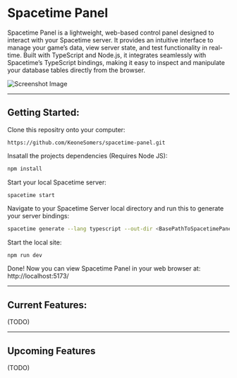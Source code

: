 # Spacetime Panel

Spacetime Panel is a lightweight, web-based control panel designed to interact with your Spacetime server. It provides
an intuitive interface to manage your game’s data, view server state, and test functionality in real-time. Built with
TypeScript and Node.js, it integrates seamlessly with Spacetime’s TypeScript bindings, making it easy to inspect and
manipulate your database tables directly from the browser.

![Screenshot Image](https://i.postimg.cc/T1L579wp/Screenshot-2025-10-22-110023.png)

---

## Getting Started:

Clone this repositry onto your computer:

```HTTPS
https://github.com/KeoneSomers/spacetime-panel.git
```

Insatall the projects dependencies (Requires Node JS):

```bash
npm install
```

Start your local Spacetime server:

```Spacetime CLI
spacetime start
```

Navigate to your Spacetime Server local directory and run this to generate your server bindings:

```bash
spacetime generate --lang typescript --out-dir <BasePathToSpacetimePanel>/spacetime-panel/src/spacetime_module_bindings
```

Start the local site:

```bash
npm run dev
```

Done! Now you can view Spacetime Panel in your web browser at: http://localhost:5173/

---

## Current Features:

(TODO)

 ---

## Upcoming Features

(TODO)
